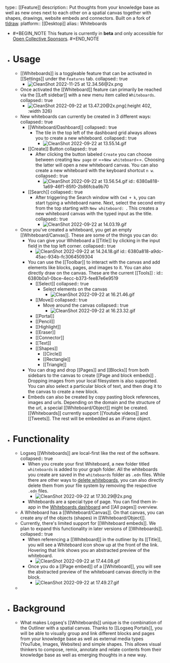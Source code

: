 type:: [[Feature]]
description:: Put thoughts from your knowledge base as well as new ones next to each other on a spatial canvas together with shapes, drawings, website embeds and connectors. Built on a fork of [tldraw](https://github.com/tldraw/tldraw).
platform:: [[Desktop]]
alias:: Whiteboards

- #+BEGIN_NOTE
  This feature is currently in **beta** and only accessible for [Open Collective Sponsors](https://opencollective.com/logseq/contribute/sponsors-21163).
  #+END_NOTE
- # Usage
	- [[Whiteboards]] is a toggleable feature that can be activated in [[Settings]] under the `Features` tab.
	  collapsed:: true
		- ![CleanShot 2022-11-25 at 12.34.56@2x.png](../assets/CleanShot_2022-11-25_at_12.34.56@2x_1669376306119_0.png)
	- Once activated the [[Whiteboard]] feature can primarily be reached via the [[Left sidebar]] with a new menu item called `Whiteboards`.
	  collapsed:: true
		- ![CleanShot 2022-09-22 at 13.47.20@2x.png](../assets/CleanShot_2022-09-22_at_13.47.20@2x_1663847562670_0.png){:height 402, :width 326}
	- New whiteboards can currently be created in 3 different ways:
	  collapsed:: true
		- [[Whiteboard/Dashboard]]
		  collapsed:: true
			- The tile in the top left of the dashboard grid always allows you to create a new whiteboard.
			  collapsed:: true
				- ![CleanShot 2022-09-22 at 13.55.14.gif](../assets/CleanShot_2022-09-22_at_13.55.14_1663847729617_0.gif)
		- [[Create]] Button
		  collapsed:: true
			- After clicking the button labeled `Create` you can choose between creating `New page` or ==`New whiteboard`==. Choosing the latter will open a new whiteboard canvas. You can also create a new whiteboard with the keyboard shortcut `n w`.
			  collapsed:: true
				- ![CleanShot 2022-09-22 at 13.56.54.gif](../assets/CleanShot_2022-09-22_at_13.56.54_1663847880854_0.gif)
				  id:: 6380a818-1a69-46f1-85f0-2b86fcba9b70
		- [[Search]]
		  collapsed:: true
			- After triggering the Search window with `Cmd + k`, you can start typing a whiteboard name. Next, select the second entry from the top starting with `New whiteboard: `. This creates a new whiteboard canvas with the typed input as the title.
			  collapsed:: true
				- ![CleanShot 2022-09-22 at 14.03.19.gif](../assets/CleanShot_2022-09-22_at_14.03.19_1663848305202_0.gif)
	- Once you've created a whiteboard, you get an empty [[Whiteboard/Canvas]]. These are some of the things you can do:
		- You can give your Whiteboard a [[Title]] by clicking in the input field in the top left corner.
		  collapsed:: true
			- ![CleanShot 2022-09-22 at 14.24.18.gif](../assets/CleanShot_2022-09-22_at_14.24.18_1663849476516_0.gif)
			  id:: 6380a818-a9dc-45ac-934b-fc3064509304
		- You can use the [[Toolbar]] to interact with the canvas and add elements like blocks, pages, and images to it. You can also directly draw on the canvas. These are the current [[Tools]] :
		  id:: 6380b0a1-0bce-4ecc-b373-fee87e6e9519
			- [[Select]]
			  collapsed:: true
				- Select elements on the canvas
					- ![CleanShot 2022-09-22 at 16.21.46.gif](../assets/CleanShot_2022-09-22_at_16.21.46_1663856548758_0.gif)
			- [[Move]]
			  collapsed:: true
				- Move around the canvas
				  collapsed:: true
					- ![CleanShot 2022-09-22 at 16.23.32.gif](../assets/CleanShot_2022-09-22_at_16.23.32_1663856665325_0.gif)
			- [[Portal]]
			- [[Pencil]]
			- [[Highlight]]
			- [[Eraser]]
			- [[Connector]]
			- [[Text]]
			- [[Shapes]]
				- [[Circle]]
				- [[Rectangle]]
				- [[Triangle]]
		- You can drag and drop [[Pages]] and [[Blocks]] from both sidebars to the canvas to create [[Page and block embeds]] . Dropping images from your local filesystem is also supported. You can also select a particular block of text, and then drag it to the canvas to create a new block.
		- Embeds can also be created by copy pasting block references, images and urls. Depending on the domain and the structure of the url, a special [[Whiteboard/Object]] might be created. [[Whiteboards]] currently support [[Youtube videos]] and [[Tweets]]. The rest will be embedded as an iFrame object.
- # Functionality
	- Logseq [[Whiteboards]] are local-first like the rest of the software.
	  collapsed:: true
		- When you create your first Whiteboard, a new folder titled `whiteboards` is added to your graph folder. All the whiteboards you create are saved in the `whiteboards` folder as `.edn` files. While there are other ways to [delete whiteboards]([[Whiteboard/Deletion]]), you can also directly delete them from your file system by removing the respective `.edn` files.
			- ![CleanShot 2022-09-22 at 17.30.29@2x.png](../assets/CleanShot_2022-09-22_at_17.30.29@2x_1663860644176_0.png)
		- Whiteboards are a special type of page. You can find them in-app in the [Whiteboards dashboard]([[Whiteboard/Dashboard]]) and [[All pages]] overview.
	- A Whiteboard has a [[Whiteboard/Canvas]]. On that canvas, you can create any of the objects (shapes) in [[Whiteboard/Object]].
	- Currently, there's limited support for [[Whiteboard embeds]]. We plan to expand this functionality in later versions of [[Whiteboards]].
	  collapsed:: true
		- When referencing a [[Whiteboard]] in the outliner by its [[Title]], you will see a Whiteboard icon show up at the front of the link. Hovering that link shows you an abstracted preview of the whiteboard.
			- ![CleanShot 2022-09-22 at 17.44.08.gif](../assets/CleanShot_2022-09-22_at_17.44.08_1663861685052_0.gif)
		- Once you do a [[Page embed]] of a [[Whiteboard]], you will see the abstracted preview of the whiteboard canvas directly in the block.
			- ![CleanShot 2022-09-22 at 17.49.27.gif](../assets/CleanShot_2022-09-22_at_17.49.27_1663861815781_0.gif)
	-
- # Background
	- What makes Logseq's [[Whiteboards]] unique is the combination of the Outliner with a spatial canvas. Thanks to [[Logseq Portals]], you will be able to visually group and link different blocks and pages from your knowledge base as well as external media types (YouTube, Images, Websites) and simple shapes. This allows visual thinkers to compose, remix, annotate and relate contents from their knowledge base as well as emerging thoughts in a new way.